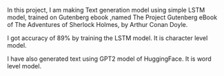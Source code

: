 In this project, I am making Text generation model using simple LSTM model, trained on Gutenberg ebook ,named The Project Gutenberg eBook of The Adventures of Sherlock Holmes, by Arthur Conan Doyle.

I got accuracy of 89% by training the LSTM model. It is character level model.

I have also generated text using GPT2 model of HuggingFace. It is word level model.